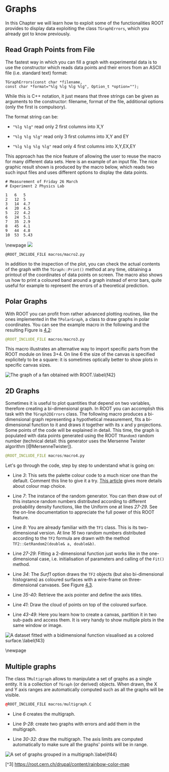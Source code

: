 # Graphs #

In this Chapter we will learn how to exploit some of the functionalities
ROOT provides to display data exploiting the class `TGraphErrors`,
which you already got to know previously.

## Read Graph Points from File ##

The fastest way in which you can fill a graph with experimental data is
to use the constructor which reads data points and their errors from an
ASCII file (i.e. standard text) format:

``` {.cpp}
TGraphErrors(const char *filename,
const char *format="%lg %lg %lg %lg", Option_t *option="");
```

While this is C++ notation, it just means that three strings can be
given as arguments to the constructor: filename, format of the file,
additional options (only the first is compulsory).

The format string can be:

-   `"%lg %lg"` read only 2 first columns into X,Y

-   `"%lg %lg %lg"` read only 3 first columns into X,Y and EY

-   `"%lg %lg %lg %lg"` read only 4 first columns into X,Y,EX,EY

This approach has the nice feature of allowing the user to reuse the
macro for many different data sets. Here is an example of an input file.
The nice graphic result shown is produced by the macro below, which
reads two such input files and uses different options to display the
data points.

```
# Measurement of Friday 26 March
# Experiment 2 Physics Lab

1   6   5
2   12  5
3   14  4.7
4   20  4.5
5   22  4.2
6   24  5.1
7   35  2.9
8   45  4.1
9   44  4.8
10  53  5.43
```
\newpage
![](figures/graph_with_expectation.png)

``` {.py}
@ROOT_INCLUDE_FILE macros/macro2.py
```

In addition to the inspection of the plot, you can check the actual
contents of the graph with the `TGraph::Print()` method at any time,
obtaining a printout of the coordinates of data points on screen. The
macro also shows us how to print a coloured band around a graph instead
of error bars, quite useful for example to represent the errors of a
theoretical prediction.

## Polar Graphs ##

With ROOT you can profit from rather advanced plotting routines, like
the ones implemented in the `TPolarGraph`, a class to draw graphs in
polar coordinates. You can see the example macro in the following and the
resulting Figure is [4.2](#f42):

``` {.py .numberLines}
@ROOT_INCLUDE_FILE macros/macro3.py
```

This macro illustrates an alternative way to import specific parts
from the ROOT module on lines 3+4.  On line 6 the size of the canvas
is specified explicitely to be a square: it is sometimes optically
better to show plots in specific canvas sizes.

[f42]: figures/polar_graph.png "f42"
<a name="f42"></a>

![The graph of a fan obtained with ROOT.\label{f42}][f42]

## 2D Graphs ##

Sometimes it is useful to plot quantities
that depend on two variables, therefore creating a bi-dimensional graph. In
ROOT you can accomplish this task with the `TGraph2DErrors` class.
The following macro produces a bi-dimensional graph representing a
hypothetical measurement, fits a bi-dimensional function to it and draws
it together with its x and y projections. Some points of the code will
be explained in detail. This time, the graph is populated with data
points generated using the ROOT `TRandom3` random number (technical detail:
this generator uses the Mersenne Twister algorithm [@MersenneTwister]).

``` {.py .numberLines}
@ROOT_INCLUDE_FILE macros/macro4.py
```

Let's go through the code, step by step to understand what is going on:

-   Line *3*: This sets the palette colour code to a much nicer one than
    the default. Comment this line to give it a try.
    [This article](https://root.cern.ch/drupal/content/rainbow-color-map)
    gives more details about colour map choice.

-   Line *7*: The instance of the random generator. You can then draw
    out of this instance random numbers distributed according to
    different probability density functions, like the Uniform one at
    lines *27-29*. See the on-line documentation to appreciate the full
    power of this ROOT feature.

-   Line *8*: You are already familiar with the `TF1` class. This is
    its two-dimensional version. At line *16* two random numbers
    distributed according to the `TF2` formula are drawn with the method
    `TF2::GetRandom2(double& a, double&b)`.

-   Line *27-29*: Fitting a 2-dimensional function just works like in
    the one-dimensional case, i.e. initialisation of parameters and
    calling of the `Fit()` method.

-   Line *34*: The *Surf1* option draws the `TF2` objects (but also
    bi-dimensional histograms) as coloured surfaces with a wire-frame on
    three-dimensional canvases. See Figure [4.3](#f43).

-   Line *35-40*: Retrieve the axis pointer and define the axis titles.

-   Line *41*: Draw the cloud of points on top of the coloured surface.

-   Line *43-49*: Here you learn how to create a canvas, partition it in
    two sub-pads and access them. It is very handy to show multiple
    plots in the same window or image.

[f43]: figures/fitted2dFunction.png "f43"
<a name="f43"></a>

![A dataset fitted with a bidimensional function visualised as a colored
surface.\label{f43}][f43]

\newpage

## Multiple graphs ##

The class `TMultigraph` allows to manipulate a set of graphs as a single entity.
It is a collection of `TGraph` (or derived) objects. When drawn, the X and Y axis
ranges are automatically computed such as all the graphs will be visible.

``` {.cpp .numberLines}
@ROOT_INCLUDE_FILE macros/multigraph.C
```
- Line *6* creates the multigraph.

- Line *9-28*: create two graphs with errors and add them in the multigraph.

- Line *30-32*: draw the multigraph. The axis limits are computed automatically
  to make sure all the graphs' points will be in range.

[f44]: figures/multigraph.png "f44"
<a name="f44"></a>

![A set of graphs grouped in a multigraph.\label{f44}][f44]

[^3] https://root.cern.ch/drupal/content/rainbow-color-map
